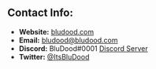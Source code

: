 ## Contact Info:
* **Website:** [bludood.com](https://bludood.com)
* **Email:** [bludood@bludood.com](mailto:bludood@bludood.com)
* **Discord:** BluDood#0001 [Discord Server](https://blnk.ga/dc)
* **Twitter:** [@ItsBluDood](https://twitter.com/ItsBluDood)

